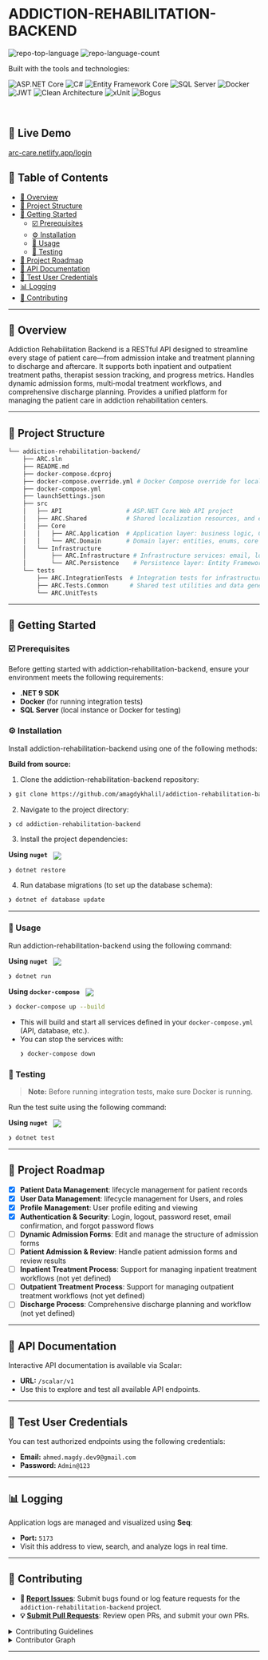 <p align="left"><h1 align="left">ADDICTION-REHABILITATION-BACKEND</h1></p>

<p align="left">
	<img src="https://img.shields.io/github/languages/top/amagdykhalil/addiction-rehabilitation-backend?style=plastic&color=0080ff" alt="repo-top-language">
	<img src="https://img.shields.io/github/languages/count/amagdykhalil/addiction-rehabilitation-backend?style=plastic&color=0080ff" alt="repo-language-count">
</p>
<p align="left">Built with the tools and technologies:</p>
<p align="left">
	<img src="https://img.shields.io/badge/ASP.NET%20Core-512BD4.svg?style=plastic&logo=.net&logoColor=white" alt="ASP.NET Core">
	<img src="https://img.shields.io/badge/C%23-239120.svg?style=plastic&logo=c-sharp&logoColor=white" alt="C#">
	<img src="https://img.shields.io/badge/Entity%20Framework%20Core-512BD4.svg?style=plastic&logo=.net&logoColor=white" alt="Entity Framework Core">
	<img src="https://img.shields.io/badge/SQL%20Server-CC2927.svg?style=plastic&logo=microsoftsqlserver&logoColor=white" alt="SQL Server">
	<img src="https://img.shields.io/badge/Docker-2496ED.svg?style=plastic&logo=Docker&logoColor=white" alt="Docker">
	<img src="https://img.shields.io/badge/JWT-000000.svg?style=plastic&logo=jsonwebtokens&logoColor=white" alt="JWT">
	<img src="https://img.shields.io/badge/Clean%20Architecture-6DB33F.svg?style=plastic&logo=archlinux&logoColor=white" alt="Clean Architecture">
	<img src="https://img.shields.io/badge/xUnit-5FA04E.svg?style=plastic&logo=xunit&logoColor=white" alt="xUnit">
	<img src="https://img.shields.io/badge/Bogus-ED8B00.svg?style=plastic&logo=data&logoColor=white" alt="Bogus">
</p>
<br>

## 🚀 Live Demo

[arc-care.netlify.app/login](https://arc-care.netlify.app/login)

## 🔗 Table of Contents

- [📍 Overview](#-overview)
- [📁 Project Structure](#-project-structure)
- [🚀 Getting Started](#-getting-started)
  - [☑️ Prerequisites](#-prerequisites)
  - [⚙️ Installation](#-installation)
  - [🤖 Usage](#🤖-usage)
  - [🧪 Testing](#🧪-testing)
- [📌 Project Roadmap](#-project-roadmap)
- [📑 API Documentation](#-api-documentation)
- [🔑 Test User Credentials](#-test-user-credentials)
- [📊 Logging](#-logging)
- [🔰 Contributing](#-contributing)

---

## 📍 Overview

Addiction Rehabilitation Backend is a RESTful API designed to streamline every stage of patient care—from admission intake and treatment planning to discharge and aftercare.
It supports both inpatient and outpatient treatment paths, therapist session tracking, and progress metrics.
Handles dynamic admission forms, multi‑modal treatment workflows, and comprehensive discharge planning.
Provides a unified platform for managing the patient care in addiction rehabilitation centers.

---

## 📁 Project Structure

```sh
└── addiction-rehabilitation-backend/
    ├── ARC.sln
    ├── README.md
    ├── docker-compose.dcproj
    ├── docker-compose.override.yml # Docker Compose override for local development
    ├── docker-compose.yml
    ├── launchSettings.json
    ├── src
    │   ├── API                  # ASP.NET Core Web API project
    │   ├── ARC.Shared           # Shared localization resources, and email templates
    │   ├── Core
    │   │   ├── ARC.Application  # Application layer: business logic, CQRS, MediatR, validation
    │   │   └── ARC.Domain       # Domain layer: entities, enums, core business models
    │   └── Infrastructure
    │       ├── ARC.Infrastructure # Infrastructure services: email, localization, authentication
    │       └── ARC.Persistence    # Persistence layer: Entity Framework, repositories, migrations
    └── tests
        ├── ARC.IntegrationTests  # Integration tests for infrastructure and persistence layers
        ├── ARC.Tests.Common      # Shared test utilities and data generators
        └── ARC.UnitTests
```

---

## 🚀 Getting Started

### ☑️ Prerequisites

Before getting started with addiction-rehabilitation-backend, ensure your environment meets the following requirements:

- **.NET 9 SDK**
- **Docker** (for running integration tests)
- **SQL Server** (local instance or Docker for testing)

### ⚙️ Installation

Install addiction-rehabilitation-backend using one of the following methods:

**Build from source:**

1. Clone the addiction-rehabilitation-backend repository:

```sh
❯ git clone https://github.com/amagdykhalil/addiction-rehabilitation-backend
```

2. Navigate to the project directory:

```sh
❯ cd addiction-rehabilitation-backend
```

3. Install the project dependencies:

**Using `nuget`** &nbsp; [<img align="center" src="https://img.shields.io/badge/C%23-239120.svg?style={badge_style}&logo=c-sharp&logoColor=white" />](https://docs.microsoft.com/en-us/dotnet/csharp/)

```sh
❯ dotnet restore
```

4. Run database migrations (to set up the database schema):

```sh
❯ dotnet ef database update
```

---

### 🤖 Usage

Run addiction-rehabilitation-backend using the following command:

**Using `nuget`** &nbsp; [<img align="center" src="https://img.shields.io/badge/C%23-239120.svg?style={badge_style}&logo=c-sharp&logoColor=white" />](https://docs.microsoft.com/en-us/dotnet/csharp/)

```sh
❯ dotnet run
```

**Using `docker-compose`** &nbsp; [<img align="center" src="https://img.shields.io/badge/Docker%20Compose-2496ED.svg?style=plastic&logo=docker&logoColor=white" />](https://docs.docker.com/compose/)

```sh
❯ docker-compose up --build
```

- This will build and start all services defined in your `docker-compose.yml` (API, database, etc.).
- You can stop the services with:
  ```sh
  ❯ docker-compose down
  ```

### 🧪 Testing

> **Note:** Before running integration tests, make sure Docker is running.

Run the test suite using the following command:

**Using `nuget`** &nbsp; [<img align="center" src="https://img.shields.io/badge/C%23-239120.svg?style={badge_style}&logo=c-sharp&logoColor=white" />](https://docs.microsoft.com/en-us/dotnet/csharp/)

```sh
❯ dotnet test
```

---

## 📌 Project Roadmap

- [x] **Patient Data Management**: lifecycle management for patient records
- [x] **User Data Management**: lifecycle management for Users, and roles
- [x] **Profile Management**: User profile editing and viewing
- [x] **Authentication & Security**: Login, logout, password reset, email confirmation, and forgot password flows
- [ ] **Dynamic Admission Forms**: Edit and manage the structure of admission forms
- [ ] **Patient Admission & Review**: Handle patient admission forms and review results
- [ ] **Inpatient Treatment Process**: Support for managing inpatient treatment workflows (not yet defined)
- [ ] **Outpatient Treatment Process**: Support for managing outpatient treatment workflows (not yet defined)
- [ ] **Discharge Process**: Comprehensive discharge planning and workflow (not yet defined)

---

## 📑 API Documentation

Interactive API documentation is available via Scalar:

- **URL:** `/scalar/v1`
- Use this to explore and test all available API endpoints.

---

## 🔑 Test User Credentials

You can test authorized endpoints using the following credentials:

- **Email:** `ahmed.magdy.dev9@gmail.com`
- **Password:** `Admin@123`

---

## 📊 Logging

Application logs are managed and visualized using **Seq**:

- **Port:** `5173`
- Visit this address to view, search, and analyze logs in real time.

---

## 🔰 Contributing

- **🐛 [Report Issues](https://github.com/amagdykhalil/addiction-rehabilitation-backend/issues)**: Submit bugs found or log feature requests for the `addiction-rehabilitation-backend` project.
- **💡 [Submit Pull Requests](https://github.com/amagdykhalil/addiction-rehabilitation-backend/blob/main/CONTRIBUTING.md)**: Review open PRs, and submit your own PRs.

<details closed>
<summary>Contributing Guidelines</summary>

1. **Fork the Repository**: Start by forking the project repository to your github account.
2. **Clone Locally**: Clone the forked repository to your local machine using a git client.
   ```sh
   git clone https://github.com/amagdykhalil/addiction-rehabilitation-backend
   ```
3. **Create a New Branch**: Always work on a new branch, giving it a descriptive name.
   ```sh
   git checkout -b new-feature-x
   ```
4. **Install Dependencies**: Restore NuGet packages.
   ```sh
   dotnet restore
   ```
5. **Run Database Migrations**: Ensure your local database is up to date.
   ```sh
   dotnet ef database update
   ```
6. **Make Your Changes**: Develop and test your changes locally.
7. **Commit Your Changes**: Commit with a clear message describing your updates.
   ```sh
   git commit -m 'Implemented new feature x.'
   ```
8. **Push to github**: Push the changes to your forked repository.
   ```sh
   git push origin new-feature-x
   ```
9. **Submit a Pull Request**: Create a PR against the original project repository. Clearly describe the changes and their motivations.
10. **Review**: Once your PR is reviewed and approved, it will be merged into the main branch. Congratulations on your contribution!
</details>

<details closed>
<summary>Contributor Graph</summary>
<br>
<p align="left">
   <a href="https://github.com/amagdykhalil/addiction-rehabilitation-backend/graphs/contributors">
      <img src="https://contrib.rocks/image?repo=amagdykhalil/addiction-rehabilitation-backend">
   </a>
</p>
</details>

---
